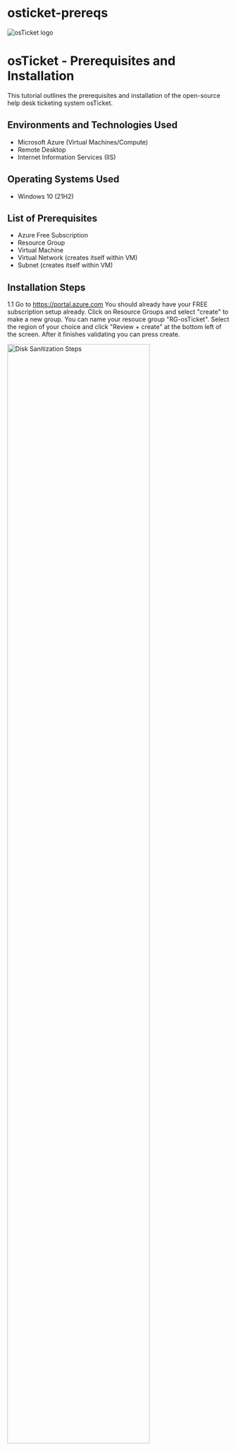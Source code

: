 # osticket-prereqs
<img src="https://i.imgur.com/Clzj7Xs.png" alt="osTicket logo"/>
</p>

<h1>osTicket - Prerequisites and Installation</h1>
This tutorial outlines the prerequisites and installation of the open-source help desk ticketing system osTicket.<br />


<h2>Environments and Technologies Used</h2>

- Microsoft Azure (Virtual Machines/Compute)
- Remote Desktop
- Internet Information Services (IIS)

<h2>Operating Systems Used </h2>

- Windows 10</b> (21H2)

<h2>List of Prerequisites</h2>

- Azure Free Subscription
- Resource Group
- Virtual Machine
- Virtual Network (creates itself within VM)
- Subnet (creates itself within VM)

<h2>Installation Steps</h2>

1.1 Go to https://portal.azure.com You should already have your FREE subscription setup already. Click on Resource Groups and select "create" to make a new  group. You can name your resouce group "RG-osTicket". Select the region of your choice and click "Review + create" at the bottom left of the screen. After it finishes validating you can press create.  
<p>
<img src="https://i.imgur.com/WmQdVlm.png height="80%" width="80%" alt="Disk Sanitization Steps"/>
</p>
<p>
 
</p>
<br />


1.2 Next we will go to the top search bar and type in "Virtual Machine", you should see the icon appear. Click create and choose "Azure virtual machine". Set your resource group to the same one you just created previously. You can name your Virtual Machine "VM-osTicket". Make sure you region you select atches the region for your resource group (THIS IS VERY CRITICAL IN ORDER FOR EVERYTHING TO RUN SMOOTHLY). Where you see "Image" select Windows 10 Pro (notice that your region will change automatically so make sure you set your region back to whatever you had it at previously to match the resource group). 
<p>
<img src="https://i.imgur.com/ejdJPAk.png" height="80%" width="80%" alt="Disk Sanitization Steps"/>
</p>
<p>

</p>
<br />


1.3 When selecting a size you want to select an option that can power 2 or more VCPU's. The more storage will help your VM run faster and prevent lagging when you remote desktop into your VM later. You also want to choose your own "USER NAME" AND "PASSWORD" (remember it for later).
<p>
<img src="https://i.imgur.com/9riUAit.png" height="80%" width="80%" alt="Disk Sanitization Steps"/>
</p>
<p>

</p>
<br />


1.4 Press next until you get to 'Networking', you will notice that the VNet and SubNet will automatically generate for us. Click on 'Review + create' and your VM will validate. Next press create after it finishes validating.
<p>
<img src="https://i.imgur.com/R89OtVN.png" height="80%" width="80%" alt="Disk Sanitization Steps"/>
</p>
<p>

</p>
<br />
                                                                                                 
                                                                                                 
The VM will then create (give it some time). This concludes the first few steps in creating our VM environment. Next we will install Remote Desktop (if you do not have it already), osTicket and other resources.                                                                                                 
<img src="https://i.imgur.com/oUiurS9.png" height="80%" width="80%" alt="Disk Sanitization Steps"/>
</p>
<p>
                                                                                                 
</p>
<br />
                                                                                                 
                                                                                                 
2.0 Next we will open up the VM-osTicket machine we created and copy the IP Address. We will use that IP address to remote desktop into our VM enviornment. (If you are using a Windows machine then just go to the start menu and type in "Remote" and it should appear. For MAC users like myself we will have to download "Microsoft Remote Desktop" from the app store first). Open your remote desktop and paste the IP address and you will need to use your User_name & Password that you created when we made the VM to open it.                                                                                                
<img src="https://i.imgur.com/YP5eGnU.png" height="80%" width="80%" alt="Disk Sanitization Steps"/>
</p>
<p>

</p>
<br />                                                                                                
                                                                                                 

2.1 Once you are logged in you will see "Choose privacy settings", just set everything to 'No'. and accept. We will be installing 'IIS' with CGI (internet information services is a webserver that will allow the computer to serv up a website for us to open osTicket. CGI is the programming language that osTicket uses). Go to the start menu and open the control panel. Select programs and then select under program feature 'Turn windows features on or off'. Select ISS and expand it (+) and select world wide web and expand that and select CGI and press ok.

<img src="https://i.imgur.com/TVngRmZ.png" height="80%" width="80%" alt="Disk Sanitization Steps"/>
</p>
<p>

</p>
<br />          

                                                                                                 
Open up microsoft edge and in your browser type in 127.0.0.1. This is a local loopback address and we will see if we can load a web page that runs off ourself. Press enter and your page should look exactly like this: 

<img src="https://i.imgur.com/uZJ4sW6.png" height="80%" width="80%" alt="Disk Sanitization Steps"/>
</p>
<p>

</p>
<br />                                                                                                    

                                                                                               
2.1 Next we will download and install PHPManager first and then Rewrite from the link provided. All download resources are in this link for when you need to install something for the remainder of the lab. Open up your 'Downloads folder' so that after you download something it's easier to access.                                                    https://drive.google.com/drive/u/0/folders/1APMfNyfNzcxZC6EzdaNfdZsUwxWYChf6 
<img src="https://i.imgur.com/ta245Ov.png" height="80%" width="80%" alt="Disk Sanitization Steps"/>
</p>
<p>

</p>
<br />     

                                                                                                 
2.2 Go to the C:drive and create a new folder called 'PHP' and then go to the download link and download 'PHP 7.3.8'. We will download that and then extract the files into our PHP folder we created. WHen you right click on the file press ectract all and the browse and go to C: drive and slect your PHP folder and press ok and extract. Next we will download the VC redistrubte file. This is our Microsoft Visual C++.

<img src="https://i.imgur.com/ohtutvf.png" height="80%" width="80%" alt="Disk Sanitization Steps"/>
</p>
<p>

</p>
<br />                                                                                                  

                                                                                                 
2.3 Next we want to download 'MySQL' and install it. When you get to "setup type" choose 'TYPICAL' and press next. When you get to the 'Instance Configuration' choose 'STANDARD' and hit next and next again. Now we need to create a username and password (maybe write these down somehwere to remeber for this lab, you can use 'Password1' or whatever you choose). MySQL is pretty much creating a database for osTicket to store users and tickets that we will create. 

<img src="https://i.imgur.com/IiIsohA.png" height="80%" width="80%" alt="Disk Sanitization Steps"/>
</p>
<p>

</p>
<br />                                                                              

                                                                                                 
2.4 Next we will open IIS as an Administrator and register PHP. Go to the start menu, type IIS (right click it and press 'Run as Administrator'). Click PHP Manager. You will see that it is not enabled. Click on 'Register new PHP version'. Next we will browse our C: drive and select PHP folder and select 'php-cgi'press ok. Now PHP is enabled. Look to the left and select VM-osTicket and that will take you to the home page. Look to the right side and press 'Restart'. 

<img src="https://i.imgur.com/TuonRKB.png" height="80%" width="80%" alt="Disk Sanitization Steps"/>
</p>
<p>

</p>
<br />                                                                                                 

                                                                                                 
2.5 Now we will download osTicket. Use the download link provided previously. Go to downloads and double click the osTicket file. Open a separate window and open the C:Drive and look for 'inetpub' double click it and double click 'wwwroot' and we will drag our 'upload' folder from osTicket and rop it into our wwwroot folder.

<img src="https://i.imgur.com/KGT8Hdc.png" height="80%" width="80%" alt="Disk Sanitization Steps"/>
</p>
<p>

</p>
<br />   
                                                                                                 
                                                                                                 
                                                                                                 
